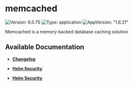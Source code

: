 # memcached

![Version: 6.0.75](https://img.shields.io/badge/Version-6.0.75-informational?style=flat-square) ![Type: application](https://img.shields.io/badge/Type-application-informational?style=flat-square) ![AppVersion: "1.6.21"](https://img.shields.io/badge/AppVersion-"1.6.21"-informational?style=flat-square)

Memcached is a memory-backed database caching solution

## Available Documentation

- [**Changelog**](CHANGELOG)

- [**Helm Security**](container-security)

- [**Helm Security**](helm-security)

